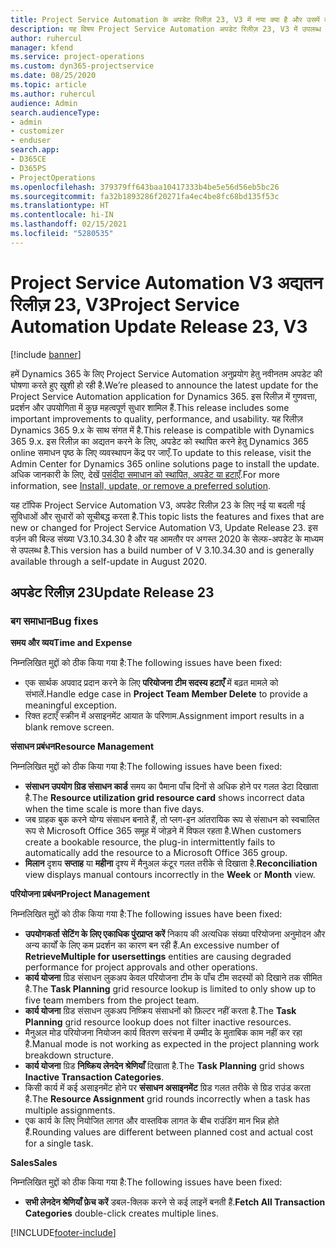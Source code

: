 ```yaml
---
title: Project Service Automation के अपडेट रिलीज़ 23, V3 में नया क्या है और उसमें क्या परिवर्तन हुआ है
description: यह विषय Project Service Automation अपडेट रिलीज़ 23, V3 में उपलब्ध सुविधाओं और सुधारों को सूचीबद्ध करता है.
author: ruhercul
manager: kfend
ms.service: project-operations
ms.custom: dyn365-projectservice
ms.date: 08/25/2020
ms.topic: article
ms.author: ruhercul
audience: Admin
search.audienceType:
- admin
- customizer
- enduser
search.app:
- D365CE
- D365PS
- ProjectOperations
ms.openlocfilehash: 379379ff643baa10417333b4be5e56d56eb5bc26
ms.sourcegitcommit: fa32b1893286f20271fa4ec4be8fc68bd135f53c
ms.translationtype: HT
ms.contentlocale: hi-IN
ms.lasthandoff: 02/15/2021
ms.locfileid: "5280535"
---
```

# <a name="project-service-automation-update-release-23-v3"></a><span data-ttu-id="41bf0-103">Project Service Automation V3 अद्यतन रिलीज़ 23, V3</span><span class="sxs-lookup"><span data-stu-id="41bf0-103">Project Service Automation Update Release 23, V3</span></span>

[!include [banner](../includes/psa-now-project-operations.md)]

<span data-ttu-id="41bf0-104">हमें Dynamics 365 के लिए Project Service Automation अनुप्रयोग हेतु नवीनतम अपडेट की घोषणा करते हुए खुशी हो रही है.</span><span class="sxs-lookup"><span data-stu-id="41bf0-104">We’re pleased to announce the latest update for the Project Service Automation application for Dynamics 365.</span></span> <span data-ttu-id="41bf0-105">इस रिलीज़ में गुणवत्ता, प्रदर्शन और उपयोगिता में कुछ महत्वपूर्ण सुधार शामिल हैं.</span><span class="sxs-lookup"><span data-stu-id="41bf0-105">This release includes some important improvements to quality, performance, and usability.</span></span> <span data-ttu-id="41bf0-106">यह रिलीज़ Dynamics 365 9.x के साथ संगत में है.</span><span class="sxs-lookup"><span data-stu-id="41bf0-106">This release is compatible with Dynamics 365 9.x.</span></span> <span data-ttu-id="41bf0-107">इस रिलीज़ का अद्यतन करने के लिए, अपडेट को स्थापित करने हेतु Dynamics 365 online समाधन पृष्ठ के लिए व्यवस्थापन केंद्र पर जाएँ.</span><span class="sxs-lookup"><span data-stu-id="41bf0-107">To update to this release, visit the Admin Center for Dynamics 365 online solutions page to install the update.</span></span> <span data-ttu-id="41bf0-108">अधिक जानकारी के लिए, देखें [पसंदीदा समाधान को स्थापित, अपडेट या हटाएँ](https://docs.microsoft.com/power-platform/admin/install-remove-preferred-solution).</span><span class="sxs-lookup"><span data-stu-id="41bf0-108">For more information, see [Install, update, or remove a preferred solution](https://docs.microsoft.com/power-platform/admin/install-remove-preferred-solution).</span></span>

<span data-ttu-id="41bf0-109">यह टॉपिक Project Service Automation V3, अपडेट रिलीज़ 23 के लिए नई या बदली गई सुविधाओं और सुधारों को सूचीबद्ध करता है.</span><span class="sxs-lookup"><span data-stu-id="41bf0-109">This topic lists the features and fixes that are new or changed for Project Service Automation V3, Update Release 23.</span></span> <span data-ttu-id="41bf0-110">इस वर्ज़न की बिल्ड संख्या V3.10.34.30 है और यह आमतौर पर अगस्त 2020 के सेल्फ-अपडेट के माध्यम से उपलब्ध है.</span><span class="sxs-lookup"><span data-stu-id="41bf0-110">This version has a build number of V 3.10.34.30 and is generally available through a self-update in August 2020.</span></span>

## <a name="update-release-23"></a><span data-ttu-id="41bf0-111">अपडेट रिलीज़ 23</span><span class="sxs-lookup"><span data-stu-id="41bf0-111">Update Release 23</span></span>

### <a name="bug-fixes"></a><span data-ttu-id="41bf0-112">बग समाधान</span><span class="sxs-lookup"><span data-stu-id="41bf0-112">Bug fixes</span></span>

<span data-ttu-id="41bf0-113">**समय और व्यय**</span><span class="sxs-lookup"><span data-stu-id="41bf0-113">**Time and Expense**</span></span>

<span data-ttu-id="41bf0-114">निम्नलिखित मुद्दों को ठीक किया गया है:</span><span class="sxs-lookup"><span data-stu-id="41bf0-114">The following issues have been fixed:</span></span>
- <span data-ttu-id="41bf0-115">एक सार्थक अपवाद प्रदान करने के लिए **परियोजना टीम सदस्य हटाएँ** में बढ़त मामले को संभालें.</span><span class="sxs-lookup"><span data-stu-id="41bf0-115">Handle edge case in **Project Team Member Delete** to provide a meaningful exception.</span></span>
- <span data-ttu-id="41bf0-116">रिक्त हटाएँ स्क्रीन में असाइनमेंट आयात के परिणाम.</span><span class="sxs-lookup"><span data-stu-id="41bf0-116">Assignment import results in a blank remove screen.</span></span>

<span data-ttu-id="41bf0-117">**संसाधन प्रबंधन**</span><span class="sxs-lookup"><span data-stu-id="41bf0-117">**Resource Management**</span></span>

<span data-ttu-id="41bf0-118">निम्नलिखित मुद्दों को ठीक किया गया है:</span><span class="sxs-lookup"><span data-stu-id="41bf0-118">The following issues have been fixed:</span></span>

- <span data-ttu-id="41bf0-119">**संसाधन उपयोग ग्रिड संसाधन कार्ड** समय का पैमाना पाँच दिनों से अधिक होने पर गलत डेटा दिखाता है.</span><span class="sxs-lookup"><span data-stu-id="41bf0-119">The **Resource utilization grid resource card** shows incorrect data when the time scale is more than five days.</span></span>
- <span data-ttu-id="41bf0-120">जब ग्राहक बुक करने योग्य संसाधन बनाते हैं, तो प्लग-इन आंतरायिक रूप से संसाधन को स्वचालित रूप से Microsoft Office 365 समूह में जोड़ने में विफल रहता है.</span><span class="sxs-lookup"><span data-stu-id="41bf0-120">When customers create a bookable resource, the plug-in intermittently fails to automatically add the resource to a Microsoft Office 365 group.</span></span>
- <span data-ttu-id="41bf0-121">**मिलान** दृशय **सप्ताह** या **महीना** दृश्य में मैनुअल कंटूर गलत तरीके से दिखाता है.</span><span class="sxs-lookup"><span data-stu-id="41bf0-121">**Reconciliation** view displays manual contours incorrectly in the **Week** or **Month** view.</span></span>

<span data-ttu-id="41bf0-122">**परियोजना प्रबंधन**</span><span class="sxs-lookup"><span data-stu-id="41bf0-122">**Project Management**</span></span>

<span data-ttu-id="41bf0-123">निम्नलिखित मुद्दों को ठीक किया गया है:</span><span class="sxs-lookup"><span data-stu-id="41bf0-123">The following issues have been fixed:</span></span>

- <span data-ttu-id="41bf0-124">**उपयोगकर्ता सेटिंग के लिए एकाधिक पुंरप्राप्त करें** निकाय की अत्यधिक संख्या परियोजना अनुमोदन और अन्य कार्यों के लिए कम प्रदर्शन का कारण बन रही हैं.</span><span class="sxs-lookup"><span data-stu-id="41bf0-124">An excessive number of **RetrieveMultiple for usersettings** entities are causing degraded performance for project approvals and other operations.</span></span>
- <span data-ttu-id="41bf0-125">**कार्य योजना** ग्रिड संसाधन लुकअप केवल परियोजना टीम के पाँच टीम सदस्यों को दिखाने तक सीमित है.</span><span class="sxs-lookup"><span data-stu-id="41bf0-125">The **Task Planning** grid resource lookup is limited to only show up to five team members from the project team.</span></span> 
- <span data-ttu-id="41bf0-126">**कार्य योजना** ग्रिड संसाधन लुकअप निष्क्रिय संसाधनों को फ़िल्टर नहीं करता है.</span><span class="sxs-lookup"><span data-stu-id="41bf0-126">The **Task Planning** grid resource lookup does not filter inactive resources.</span></span>
- <span data-ttu-id="41bf0-127">मैनुअल मोड परियोजना नियोजन कार्य वितरण सरंचना में उम्मीद के मुताबिक काम नहीं कर रहा है.</span><span class="sxs-lookup"><span data-stu-id="41bf0-127">Manual mode is not working as expected in the project planning work breakdown structure.</span></span>
- <span data-ttu-id="41bf0-128">**कार्य योजना** ग्रिड **निष्क्रिय लेनदेन श्रेणियाँ** दिखाता है.</span><span class="sxs-lookup"><span data-stu-id="41bf0-128">The **Task Planning** grid shows **Inactive Transaction Categories**.</span></span>
- <span data-ttu-id="41bf0-129">किसी कार्य में कई असाइनमेंट होने पर **संसाधन असाइनमेंट** ग्रिड गलत तरीके से ग्रिड राउंड करता है.</span><span class="sxs-lookup"><span data-stu-id="41bf0-129">The **Resource Assignment** grid rounds incorrectly when a task has multiple assignments.</span></span>
- <span data-ttu-id="41bf0-130">एक कार्य के लिए नियोजित लागत और वास्तविक लागत के बीच राउंडिंग मान भिन्न होते हैं.</span><span class="sxs-lookup"><span data-stu-id="41bf0-130">Rounding values are different between planned cost and actual cost for a single task.</span></span>

<span data-ttu-id="41bf0-131">**Sales**</span><span class="sxs-lookup"><span data-stu-id="41bf0-131">**Sales**</span></span>

<span data-ttu-id="41bf0-132">निम्नलिखित मुद्दों को ठीक किया गया है:</span><span class="sxs-lookup"><span data-stu-id="41bf0-132">The following issues have been fixed:</span></span>

- <span data-ttu-id="41bf0-133">**सभी लेनदेन श्रेणियाँ फ़ेच करें** डबल-क्लिक करने से कई लाइनें बनती हैं.</span><span class="sxs-lookup"><span data-stu-id="41bf0-133">**Fetch All Transaction Categories** double-click creates multiple lines.</span></span>


[!INCLUDE[footer-include](../includes/footer-banner.md)]